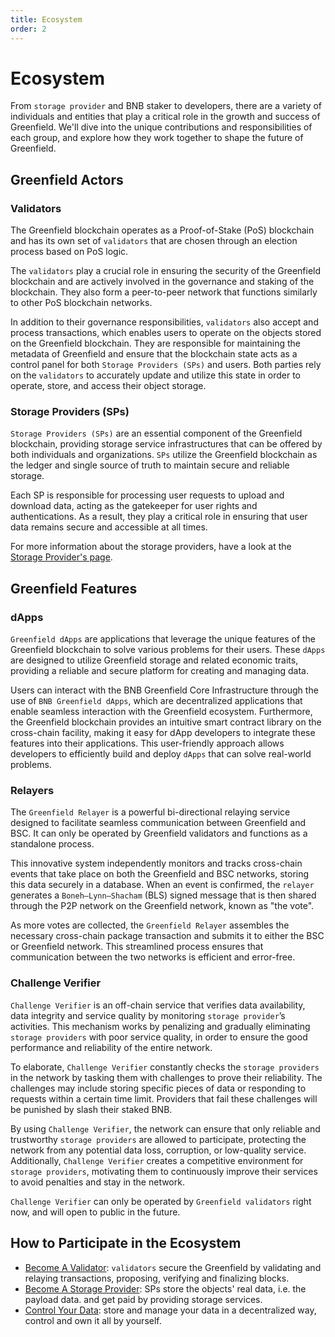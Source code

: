 ```yaml
---
title: Ecosystem
order: 2
---
```


# Ecosystem
From `storage provider` and BNB staker to developers, there are a variety of individuals and entities that play a critical 
role in the growth and success of Greenfield. We'll dive into the unique contributions and responsibilities of 
each group, and explore how they work together to shape the future of Greenfield.

## Greenfield Actors

### Validators

The Greenfield blockchain operates as a Proof-of-Stake (PoS) blockchain and has its own set of `validators`
that are chosen through an election process based on PoS logic.

The `validators` play a crucial role in ensuring the security of the Greenfield blockchain and are actively 
involved in the governance and staking of the blockchain. They also form a peer-to-peer network that functions 
similarly to other PoS blockchain networks.

In addition to their governance responsibilities, `validators` also accept and process transactions, which enables users 
to operate on the objects stored on the Greenfield blockchain. They are responsible for maintaining the metadata of 
Greenfield and ensure that the blockchain state acts as a control panel for both `Storage Providers (SPs)` and users. 
Both parties rely on the `validators` to accurately update and utilize this state in order to operate, store, 
and access their object storage.

### Storage Providers (SPs)
`Storage Providers (SPs)` are an essential component of the Greenfield blockchain, providing storage service 
infrastructures that can be offered by both individuals and organizations. `SPs` utilize the Greenfield blockchain 
as the ledger and single source of truth to maintain secure and reliable storage.

Each SP is responsible for processing user requests to upload and download data, acting as the gatekeeper for 
user rights and authentications. As a result, they play a critical role in ensuring that user data remains secure 
and accessible at all times.

For more information about the storage providers, have a look at the [Storage Provider's page](../greenfield-blockchain/modules/storage-provider.md).

## Greenfield Features

### dApps
`Greenfield dApps` are applications that leverage the unique features of the Greenfield blockchain to 
solve various problems for their users. These `dApps` are designed to utilize Greenfield storage and 
related economic traits, providing a reliable and secure platform for creating and managing data.

Users can interact with the BNB Greenfield Core Infrastructure through the use of `BNB Greenfield dApps`, 
which are decentralized applications that enable seamless interaction with the Greenfield ecosystem. Furthermore, 
the Greenfield blockchain provides an intuitive smart contract library on the cross-chain facility, making it 
easy for dApp developers to integrate these features into their applications. 
This user-friendly approach allows developers to efficiently build and deploy 
`dApps` that can solve real-world problems.

### Relayers
The `Greenfield Relayer` is a powerful bi-directional relaying service designed to facilitate seamless communication between
Greenfield and BSC. It can only be operated by Greenfield validators and functions as a standalone process.

This innovative system independently monitors and tracks cross-chain events that take place on both the Greenfield and
BSC networks, storing this data securely in a database. When an event is confirmed, the `relayer` generates a `Boneh–Lynn–Shacham` 
(BLS) signed message that is then shared through the P2P network on the Greenfield network, known as "the vote".

As more votes are collected, the `Greenfield Relayer` assembles the necessary cross-chain package transaction and
submits it to either the BSC or Greenfield network. This streamlined process ensures that communication between the two
networks is efficient and error-free.

### Challenge Verifier
`Challenge Verifier` is an off-chain service that verifies data availability, data integrity and service quality by monitoring `storage provider`’s activities. This mechanism works by penalizing and gradually eliminating `storage providers` with poor service quality, 
in order to ensure the good performance and reliability of the entire network.

To elaborate, `Challenge Verifier` constantly checks the `storage providers` in the network by tasking them with challenges 
to prove their reliability. The challenges may include storing specific pieces of data or responding to requests within 
a certain time limit. Providers that fail these challenges will be punished by slash their staked BNB.

By using `Challenge Verifier`, the network can ensure that only reliable and trustworthy `storage providers` are allowed 
to participate, protecting the network from any potential data loss, corruption, or low-quality service. 
Additionally, `Challenge Verifier` creates a competitive environment for `storage providers`, motivating them to 
continuously improve their services to avoid penalties and stay in the network.

`Challenge Verifier` can only be operated by `Greenfield validators` right now, and will open to public in the future.

## How to Participate in the Ecosystem
- [Become A Validator](../greenfield-blockchain/cli/validator-staking.md): `validators` secure the Greenfield by validating and relaying transactions,
  proposing, verifying and finalizing blocks.
- [Become A Storage Provider](../greenfield-blockchain/cli/storage-provider.md): SPs store the objects' real data, i.e. the payload data. and get paid
  by providing storage services.
- [Control Your Data](../greenfield-blockchain/cli/storage.md): store and manage your data in a decentralized way, control and own it all by yourself.